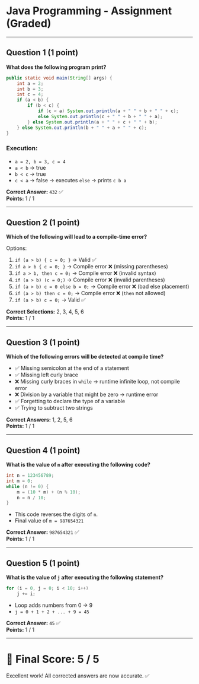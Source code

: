 # Java Programming - Assignment (Graded)

---

## Question 1 (1 point)
**What does the following program print?**

```java
public static void main(String[] args) {
    int a = 2;
    int b = 3;
    int c = 4;
    if (a < b) {
        if (b < c) {
            if (c < a) System.out.println(a + " " + b + " " + c);
            else System.out.println(c + " " + b + " " + a);
        } else System.out.println(a + " " + c + " " + b);
    } else System.out.println(b + " " + a + " " + c);
}
```

### Execution:
- `a = 2, b = 3, c = 4`
- `a < b` → true
- `b < c` → true
- `c < a` → false → executes `else` → prints `c b a`

**Correct Answer:** `432` ✅  
**Points:** 1 / 1  

---

## Question 2 (1 point)
**Which of the following will lead to a compile-time error?**

Options:  
1. `if (a > b) { c = 0; }` → Valid ✅  
2. `if a > b { c = 0; }` → Compile error ❌ (missing parentheses)  
3. `if a > b, then c = 0;` → Compile error ❌ (invalid syntax)  
4. `if (a > b) (c = 0;)` → Compile error ❌ (invalid parentheses)  
5. `if (a > b) c = 0 else b = 0;` → Compile error ❌ (bad else placement)  
6. `if (a > b) then c = 0;` → Compile error ❌ (`then` not allowed)  
7. `if (a > b) c = 0;` → Valid ✅  

**Correct Selections:** 2, 3, 4, 5, 6  
**Points:** 1 / 1  

---

## Question 3 (1 point)
**Which of the following errors will be detected at compile time?**

- ✅ Missing semicolon at the end of a statement  
- ✅ Missing left curly brace  
- ❌ Missing curly braces in `while` → runtime infinite loop, not compile error  
- ❌ Division by a variable that might be zero → runtime error  
- ✅ Forgetting to declare the type of a variable  
- ✅ Trying to subtract two strings  

**Correct Answers:** 1, 2, 5, 6  
**Points:** 1 / 1  

---

## Question 4 (1 point)
**What is the value of `m` after executing the following code?**

```java
int n = 123456789;
int m = 0;
while (n != 0) {
    m = (10 * m) + (n % 10);
    n = n / 10;
}
```

- This code reverses the digits of `n`.  
- Final value of `m = 987654321`  

**Correct Answer:** `987654321` ✅  
**Points:** 1 / 1  

---

## Question 5 (1 point)
**What is the value of `j` after executing the following statement?**

```java
for (i = 0, j = 0; i < 10; i++) 
    j += i;
```

- Loop adds numbers from 0 → 9  
- `j = 0 + 1 + 2 + ... + 9 = 45`  

**Correct Answer:** `45` ✅  
**Points:** 1 / 1  

---

# 🎯 Final Score: **5 / 5**
Excellent work! All corrected answers are now accurate. ✅
